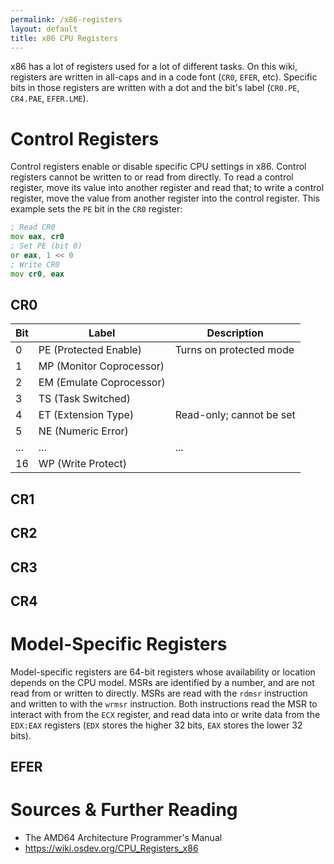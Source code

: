 ```yaml
---
permalink: /x86-registers
layout: default
title: x86 CPU Registers
---
```


x86 has a lot of registers used for a lot of different tasks. On this wiki, registers are written in all-caps and in a code font (`CR0`, `EFER`, etc). Specific bits in those registers are written with a dot and the bit's label (`CR0.PE`, `CR4.PAE`, `EFER.LME`).

# Control Registers

Control registers enable or disable specific CPU settings in x86. Control registers cannot be written to or read from directly. To read a control register, move its value into another register and read that; to write a control register, move the value from another register into the control register. This example sets the `PE` bit in the `CR0` register:

```asm
; Read CR0
mov eax, cr0
; Set PE (bit 0)
or eax, 1 << 0
; Write CR0
mov cr0, eax
```

## CR0

| Bit | Label                    | Description              |
| --- | ------------------------ | ------------------------ |
| 0   | PE (Protected Enable)    | Turns on protected mode  |
| 1   | MP (Monitor Coprocessor) |                          |
| 2   | EM (Emulate Coprocessor) |                          |
| 3   | TS (Task Switched)       |                          |
| 4   | ET (Extension Type)      | Read-only; cannot be set |
| 5   | NE (Numeric Error)       |                          |
| ... | ...                      | ...                      |
| 16  | WP (Write Protect)       |                          |

## CR1

## CR2

## CR3

## CR4

# Model-Specific Registers

Model-specific registers are 64-bit registers whose availability or location depends on the CPU model. MSRs are identified by a number, and are not read from or written to directly. MSRs are read with the `rdmsr` instruction and written to with the `wrmsr` instruction. Both instructions read the MSR to interact with from the `ECX` register, and read data into or write data from the `EDX:EAX` registers (`EDX` stores the higher 32 bits, `EAX` stores the lower 32 bits).

## EFER

# Sources & Further Reading

- The AMD64 Architecture Programmer's Manual
- <https://wiki.osdev.org/CPU_Registers_x86>
